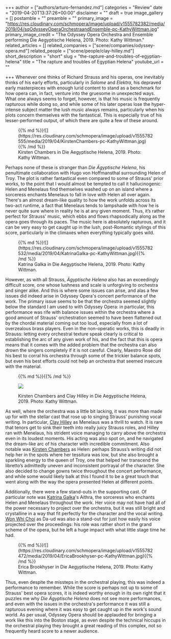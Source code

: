 +++
author = ["authors/arturo-fernandez.md"]
categories = "Review"
date = "2019-04-20T13:37:26+00:00"
disclaimer = ""
draft = true
image_gallery = []
postamble = ""
preamble = ""
primary_image = "https://res.cloudinary.com/schmopera/image/upload/v1555782382/media/2019/04/sqOdysseyOperaOrchestraandEnsemble-pc-KathyWittman.jpg"
primary_image_credit = "The Odyssey Opera Orchestra and Ensemble performing Die Aegyptische Helena, 2019. Photo: Kathy Wittman."
related_articles = []
related_companies = ["scene/companies/odyssey-opera.md"]
related_people = ["scene/people/clay-hilley.md"]
short_description = "short"
slug = "the-rapture-and-troubles-of-egyptian-helena"
title = "The rapture and troubles of Egyptian Helena"
youtube_url = ""

+++
Whenever one thinks of Richard Strauss and his operas, one inevitably thinks of his early efforts, particularly in _Salome_ and _Elektra_, his depraved early masterpieces with enough lurid content to stand as a benchmark for how opera can, in fact, venture into the gruesome in unexpected ways. What one always seems to forget, however, is that his music is frequently rapturous while doing so, and while some of his later operas lose the hyper-intense subject matter the lush music always remains, particularly when his plots concern themselves with the fantastical. This is especially true of his lesser-performed output, of which there are quite a few of these around.

<figure data-type="image">{{% md %}}![](https://res.cloudinary.com/schmopera/image/upload/v1555782555/media/2019/04/KirstenChambers-pc-KathyWittman.jpg){{% /md %}}

<figcaption>Kirsten Chambers in Die Aegyptische Helena, 2019. Photo: Kathy Wittman.</figcaption>

</figure>

Perhaps none of these is stranger than _Die Ägyptische Helena_, his penultimate collaboration with Hugo von Hoffmansthal surrounding Helen of Troy. The plot is rather fantastical even compared to some of Strauss' prior works, to the point that I would almost be tempted to call it hallucinogenic: Helen and Menelaus find themselves washed up on an island where a sorceress enchants Menelaus to fall in love with Helen all over again. There's an almost dream-like quality to how the work unfolds across its two-act runtime, a fact that Menelaus tends to lampshade with how he is never quite sure where in reality he is at any given moment. Thus, it’s rather perfect for Strauss' music, which ebbs and flows rhapsodically along as the opera goes through its paces. The music here is absolutely rapturous, and it can be very easy to get caught up in the lush, post-Romantic stylings of this score, particularly in the climaxes when everything typically goes wild.

<figure data-type="image">{{% md %}}![](https://res.cloudinary.com/schmopera/image/upload/v1555782532/media/2019/04/KatrinaGalka-pc-KathyWittman.jpg){{% /md %}}

<figcaption>Katrina Galka in Die Aegyptische Helena, 2019. Photo: Kathy Wittman.</figcaption>

</figure>

However, as with all Strauss, _Ägyptische Helena_ also has an exceedingly difficult score, one whose lushness and scale is unforgiving to orchestra and singer alike. And this is where some issues can arise, and alas a few issues did indeed arise in Odyssey Opera's concert performance of the work. The primary issue seems to be that the orchestra seemed slightly below the standard I am used to with Odyssey Opera: in particular, this performance was rife with balance issues within the orchestra where a good amount of Strauss' orchestration seemed to have been flattened out by the chordal material coming out too loud, especially from a lot of overzealous brass players. Even in the non-operatic works, this is deadly in Strauss: letting every orchestral texture speak clearly is critical to establishing the arc of any given work of his, and the fact that this is opera means that it comes with the added problem that the orchestra can also drown the singers completely if it is not careful. Clearly, Maestro Rose did his best to corral his orchestra through some of the trickier balance spots, but even his best efforts could not help an orchestra that seemed insecure with the material.

<figure data-type="image">{{% md %}}{{% /md %}}

![](https://res.cloudinary.com/schmopera/image/upload/v1555782487/media/2019/04/KirstenChambers_ClayHilley_byKathyWittman.jpg) <figcaption>Kirsten Chambers and Clay Hilley in Die Aegyptische Helena, 2019. Photo: Kathy Wittman.</figcaption>

</figure>

As well, where the orchestra was a little bit lacking, it was more than made up for with the stellar cast that rose up to singing Strauss' punishing vocal writing. In particular, [Clay Hilley](/talking-with-singers-clay-hilley) as Menelaus was a thrill to watch. It is rare that tenors get to sink their teeth into really juicy Strauss roles, and Hilley ran with Menelaus, his strident voice managing to carry above the orchestra even in its loudest moments. His acting was also spot on, and he navigated the dream-like arc of his character with incredible commitment. Also notable was [Kirsten Chambers](/scene/people/kirsten-chambers/) as Helen: perhaps Strauss’s writing did not help her in the spots where her tessitura was low, but she also brought a sparkling energy to the queen of Troy, one that helped her transcend the libretto’s admittedly uneven and inconsistent portrayal of the character. She also decided to change gowns twice throughout the concert performance, and while some would likely balk at this I found it to be a great touch that went along with the way the opera presented Helen at different points.

Additionally, there were a few stand-outs in the supporting cast. Of particular note was [Katrina Galka](/scene/people/katrina-galka/)'s Aithra, the sorceress who enchants Helen and Menelaus throughout the work. Her voice may not have had all of the power necessary to project over the orchestra, but it was still bright and crystalline in a way that fit perfectly for the character and the vocal writing. [Won Whi Choi](/scene/people/won-whi-choi/) as Da-ud was also a stand-out for just how easily his voice projected over the proceedings: his role was rather short in the grand scheme of the opera, but he left a huge impact with what little stage time he had.

<figure data-type="image">{{% md %}}![](https://res.cloudinary.com/schmopera/image/upload/v1555782472/media/2019/04/EricaBrookhyser-pc-KathyWittman.jpg){{% /md %}}

<figcaption>Erica Brookhyser in Die Aegyptische Helena, 2019. Photo: Kathy Wittman.</figcaption>

</figure>

Thus, even despite the missteps in the orchestral playing, this was indeed a performance to remember. While the score is perhaps not up to some of Strauss' best opera scores, it is indeed worthy enough in its own right that it puzzles me why _Die Ägyptische Helena_ does not see more performances, and even with the issues in the orchestra's performance it was still a rapturous evening where it was easy to get caught up in the work's sound world. As per usual, Odyssey Opera should be applauded for bringing a work like this into the Boston stage, as even despite the technical hiccups in the orchestral playing they brought a great reading of this complex, not so frequently heard score to a newer audience.